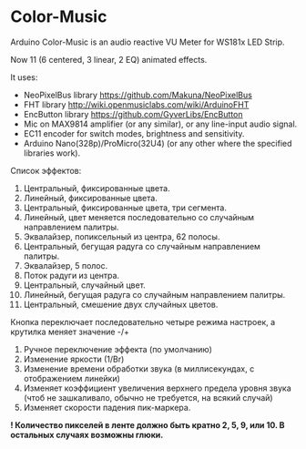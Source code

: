 # Color-Music
Arduino Color-Music is an audio reactive VU Meter for WS181x LED Strip.

Now 11 (6 centered, 3 linear, 2 EQ) animated effects.

It uses:
- NeoPixelBus library https://github.com/Makuna/NeoPixelBus
- FHT library http://wiki.openmusiclabs.com/wiki/ArduinoFHT
- EncButton library https://github.com/GyverLibs/EncButton
- Mic on MAX9814 amplifier (or any similar), or any line-input audio signal.
- EC11 encoder for switch modes, brightness and sensitivity.
- Arduino Nano(328p)/ProMicro(32U4) (or any other where the specified libraries work).

Список эффектов:
1. Центральный, фиксированные цвета.
2. Линейный, фиксированные цвета.
3. Центральный, фиксированные цвета, три сегмента.
4. Линейный, цвет меняется последовательно со случайным направлением палитры.
5. Эквалайзер, попиксельный из центра, 62 полосы.
6. Центральный, бегущая радуга со случайным направлением палитры.
7. Эквалайзер, 5 полос.
8. Поток радуги из центра.
9. Центральный, случайный цвет.
10. Линейный, бегущая радуга со случайным направлением палитры.
11. Центральный, смешение двух случайных цветов.

Кнопка переключает последовательно четыре режима настроек, а крутилка меняет значение -/+
1. Ручное переключение эффекта (по умолчанию)
2. Изменение яркости (1/Br)
3. Изменение времени обработки звука (в миллисекундах, с отображением линейки)
4. Изменяет коэффициент увеличения верхнего предела уровня звука (чтоб не зашкаливало, обычно не требуется, на всякий случай)
5. Изменяет скорости падения пик-маркера.

<b>! Количество пикселей в ленте должно быть кратно 2, 5, 9, или 10. В остальных случаях возможны глюки.</b>
